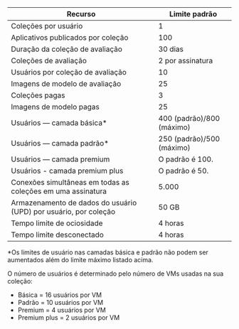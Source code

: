 
| Recurso | Limite padrão |
| --- | --- |
| Coleções por usuário |1 |
| Aplicativos publicados por coleção |100 |
| Duração da coleção de avaliação |30 dias |
| Coleções de avaliação |2 por assinatura |
| Usuários por coleção de avaliação |10 |
| Imagens de modelo de avaliação |25 |
| Coleções pagas |3 |
| Imagens de modelo pagas |25 |
| Usuários — camada básica* |400 (padrão)/800 (máximo) |
| Usuários — camada padrão* |250 (padrão)/500 (máximo) |
| Usuários — camada premium |O padrão é 100. |
| Usuários - camada premium plus |O padrão é 50. |
| Conexões simultâneas em todas as coleções em uma assinatura |5.000 |
| Armazenamento de dados do usuário (UPD) por usuário, por coleção |50 GB |
| Tempo limite de ociosidade |4 horas |
| Tempo limite desconectado |4 horas |

*Os limites de usuário nas camadas básica e padrão não podem ser aumentados além do limite máximo listado acima. 

O número de usuários é determinado pelo número de VMs usadas na sua coleção:

* Básica = 16 usuários por VM
* Padrão = 10 usuários por VM
* Premium = 4 usuários por VM
* Premium plus = 2 usuários por VM



<!--HONumber=Nov16_HO3-->


